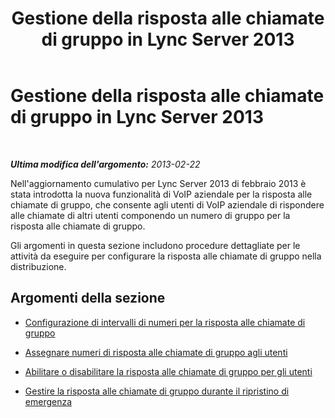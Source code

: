 ﻿---
title: Gestione della risposta alle chiamate di gruppo in Lync Server 2013
TOCTitle: Gestione della risposta alle chiamate di gruppo in Lync Server 2013
ms:assetid: 85846a25-e175-4854-b31f-528f219f9a05
ms:mtpsurl: https://technet.microsoft.com/it-it/library/JJ945640(v=OCS.15)
ms:contentKeyID: 52062199
ms.date: 08/24/2015
mtps_version: v=OCS.15
ms.translationtype: HT
---

# Gestione della risposta alle chiamate di gruppo in Lync Server 2013

 

_**Ultima modifica dell'argomento:** 2013-02-22_

Nell'aggiornamento cumulativo per Lync Server 2013 di febbraio 2013 è stata introdotta la nuova funzionalità di VoIP aziendale per la risposta alle chiamate di gruppo, che consente agli utenti di VoIP aziendale di rispondere alle chiamate di altri utenti componendo un numero di gruppo per la risposta alle chiamate di gruppo.

Gli argomenti in questa sezione includono procedure dettagliate per le attività da eseguire per configurare la risposta alle chiamate di gruppo nella distribuzione.

## Argomenti della sezione

  - [Configurazione di intervalli di numeri per la risposta alle chiamate di gruppo](lync-server-2013-configure-group-call-pickup-number-ranges.md)

  - [Assegnare numeri di risposta alle chiamate di gruppo agli utenti](lync-server-2013-assign-group-call-pickup-numbers-to-users.md)

  - [Abilitare o disabilitare la risposta alle chiamate di gruppo per gli utenti](lync-server-2013-enable-or-disable-group-call-pickup-for-users.md)

  - [Gestire la risposta alle chiamate di gruppo durante il ripristino di emergenza](lync-server-2013-manage-group-call-pickup-during-disaster-recovery.md)

